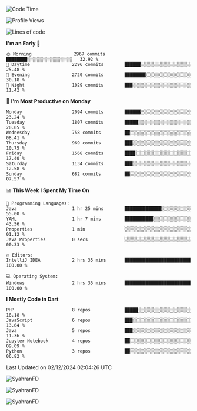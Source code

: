 <!--START_SECTION:waka-->
![Code Time](http://img.shields.io/badge/Code%20Time-501%20hrs%2014%20mins-blue)

![Profile Views](http://img.shields.io/badge/Profile%20Views-23-blue)

![Lines of code](https://img.shields.io/badge/From%20Hello%20World%20I%27ve%20Written-3.7%20million%20lines%20of%20code-blue)

**I'm an Early 🐤** 

```text
🌞 Morning                2967 commits        ████████░░░░░░░░░░░░░░░░░   32.92 % 
🌆 Daytime                2296 commits        ██████░░░░░░░░░░░░░░░░░░░   25.48 % 
🌃 Evening                2720 commits        ████████░░░░░░░░░░░░░░░░░   30.18 % 
🌙 Night                  1029 commits        ███░░░░░░░░░░░░░░░░░░░░░░   11.42 % 
```
📅 **I'm Most Productive on Monday** 

```text
Monday                   2094 commits        ██████░░░░░░░░░░░░░░░░░░░   23.24 % 
Tuesday                  1807 commits        █████░░░░░░░░░░░░░░░░░░░░   20.05 % 
Wednesday                758 commits         ██░░░░░░░░░░░░░░░░░░░░░░░   08.41 % 
Thursday                 969 commits         ███░░░░░░░░░░░░░░░░░░░░░░   10.75 % 
Friday                   1568 commits        ████░░░░░░░░░░░░░░░░░░░░░   17.40 % 
Saturday                 1134 commits        ███░░░░░░░░░░░░░░░░░░░░░░   12.58 % 
Sunday                   682 commits         ██░░░░░░░░░░░░░░░░░░░░░░░   07.57 % 
```


📊 **This Week I Spent My Time On** 

```text
💬 Programming Languages: 
Java                     1 hr 25 mins        ██████████████░░░░░░░░░░░   55.00 % 
YAML                     1 hr 7 mins         ███████████░░░░░░░░░░░░░░   43.56 % 
Properties               1 min               ░░░░░░░░░░░░░░░░░░░░░░░░░   01.12 % 
Java Properties          0 secs              ░░░░░░░░░░░░░░░░░░░░░░░░░   00.33 % 

🔥 Editors: 
IntelliJ IDEA            2 hrs 35 mins       █████████████████████████   100.00 % 

💻 Operating System: 
Windows                  2 hrs 35 mins       █████████████████████████   100.00 % 
```

**I Mostly Code in Dart** 

```text
PHP                      8 repos             █████░░░░░░░░░░░░░░░░░░░░   18.18 % 
JavaScript               6 repos             ███░░░░░░░░░░░░░░░░░░░░░░   13.64 % 
Java                     5 repos             ███░░░░░░░░░░░░░░░░░░░░░░   11.36 % 
Jupyter Notebook         4 repos             ██░░░░░░░░░░░░░░░░░░░░░░░   09.09 % 
Python                   3 repos             ██░░░░░░░░░░░░░░░░░░░░░░░   06.82 % 
```




 Last Updated on 02/12/2024 02:04:26 UTC
<!--END_SECTION:waka-->

<p align="left">
  <img src="https://github-readme-stats.vercel.app/api/top-langs?username=SyahranFD&layout=donut&hide=C%2B%2B,CMake,css&show_icons=true&locale=en&&theme=blueberry" alt="SyahranFD" />
</p>

<p align="left">
  <img src="https://github-readme-stats.vercel.app/api?username=SyahranFD&show_icons=true&locale=en&theme=blueberry" alt="SyahranFD" />
</p>

<p align="left">
  <img src="https://streak-stats.demolab.com/?user=SyahranFD&theme=blueberry" alt="SyahranFD"/>
</p>
